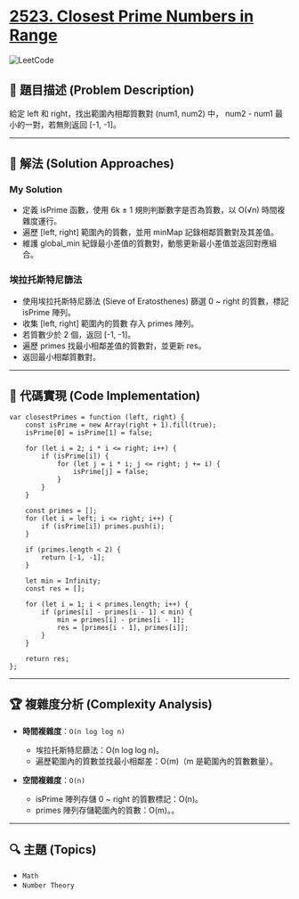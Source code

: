 # [2523. Closest Prime Numbers in Range](https://leetcode.com/problems/closest-prime-numbers-in-range/description/)

![LeetCode](https://leetcode.com/static/images/LeetCode_Sharing.png)

## **📝 題目描述 (Problem Description)**  

給定 left 和 right，找出範圍內相鄰質數對 (num1, num2) 中， num2 - num1 最小的一對，若無則返回 [-1, -1]。

---

## 🚀 **解法 (Solution Approaches)**

### My Solution ###
- 定義 isPrime 函數，使用 6k ± 1 規則判斷數字是否為質數，以 O(√n) 時間複雜度運行。
- 遍歷 [left, right] 範圍內的質數，並用 minMap 記錄相鄰質數對及其差值。
- 維護 global_min 紀錄最小差值的質數對，動態更新最小差值並返回對應組合。

### 埃拉托斯特尼篩法 ###
- 使用埃拉托斯特尼篩法 (Sieve of Eratosthenes) 篩選 0 ~ right 的質數，標記 isPrime 陣列。
- 收集 [left, right] 範圍內的質數 存入 primes 陣列。
- 若質數少於 2 個，返回 [-1, -1]。
- 遍歷 primes 找最小相鄰差值的質數對，並更新 res。
- 返回最小相鄰質數對。

---

## 📌 **代碼實現 (Code Implementation)**
```
var closestPrimes = function (left, right) {
    const isPrime = new Array(right + 1).fill(true);
    isPrime[0] = isPrime[1] = false;

    for (let i = 2; i * i <= right; i++) {
        if (isPrime[i]) {
            for (let j = i * i; j <= right; j += i) {
                isPrime[j] = false;
            }
        }
    }

    const primes = [];
    for (let i = left; i <= right; i++) {
        if (isPrime[i]) primes.push(i);
    }

    if (primes.length < 2) {
        return [-1, -1];
    }

    let min = Infinity;
    const res = [];

    for (let i = 1; i < primes.length; i++) {
        if (primes[i] - primes[i - 1] < min) {
            min = primes[i] - primes[i - 1];
            res = [primes[i - 1], primes[i]];
        }
    }

    return res;
};
```

---

## 🏆 **複雜度分析 (Complexity Analysis)**  

- **時間複雜度**：`O(n log log n)`
  - 埃拉托斯特尼篩法：O(n log log n)。
  - 遍歷範圍內的質數並找最小相鄰差：O(m)（m 是範圍內的質數數量）。

- **空間複雜度**：`O(n)`
  - isPrime 陣列存儲 0 ~ right 的質數標記：O(n)。
  - primes 陣列存儲範圍內的質數：O(m)。。

--- 

## 🔍 **主題 (Topics)**
- `Math`
- `Number Theory`